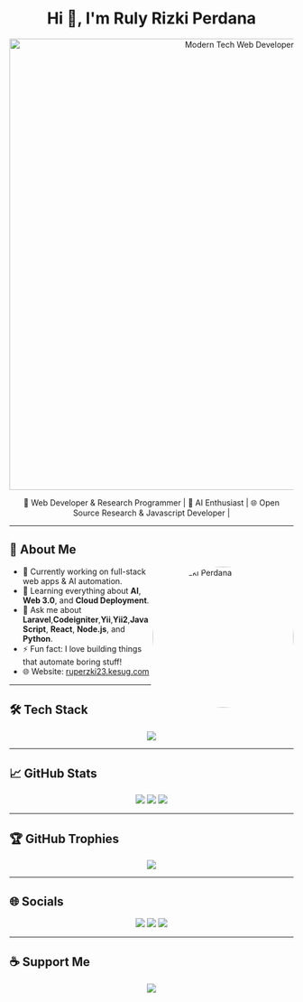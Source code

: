 <h1 align="center">Hi 👋, I'm Ruly Rizki Perdana</h1>

<p align="center">
  <img src="https://your-image-url.com/banner-modern-tech-ai.png" alt="Modern Tech Web Developer" width="800"/>
</p>

<p align="center">
  🚀 Web Developer & Research Programmer | 🤖 AI Enthusiast | 🌐 Open Source Research & Javascript Developer | 
</p>

---

## 🧠 About Me

<img align="right" src="https://your-image-url.com/avatar.png" width="250" style="border-radius:50%;" alt="Ruly Rizki Perdana"/>

- 🔭 Currently working on full-stack web apps & AI automation.
- 🌱 Learning everything about **AI**, **Web 3.0**, and **Cloud Deployment**.
- 💬 Ask me about **Laravel**,**Codeigniter**,**Yii**,**Yii2**,**JavaScript**, **React**, **Node.js**, and **Python**.
- ⚡ Fun fact: I love building things that automate boring stuff!
- 🌐 Website: [ruperzki23.kesug.com](https://ruperzki23.kesug.com)

---

## 🛠️ Tech Stack

<p align="center">
  <img src="https://skillicons.dev/icons?i=html,css,js,ts,react,nextjs,nodejs,express,laravel,pgsql,postgresql,yii2,codeigniter,mongodb,python,git,github,vscode,figma&theme=dark" />
</p>

---

## 📈 GitHub Stats

<p align="center">
  <img src="https://github-readme-stats.vercel.app/api?username=rulyce23&show_icons=true&theme=tokyonight" />
  <img src="https://github-readme-streak-stats.herokuapp.com/?user=rulyce23&theme=tokyonight" />
  <img src="https://github-readme-stats.vercel.app/api/top-langs/?username=rulyce23&layout=compact&theme=tokyonight" />
</p>

---

## 🏆 GitHub Trophies

<p align="center">
  <img src="https://github-profile-trophy.vercel.app/?username=rulyce23&theme=gruvbox&column=4" />
</p>

---

## 🌐 Socials

<p align="center">
  <a href="https://ruperzki23.kesug.com"><img src="https://img.shields.io/badge/Website-Visit-brightgreen?style=for-the-badge&logo=google-chrome" /></a>
  <a href="https://twitter.com/ruperzki23"><img src="https://img.shields.io/badge/Twitter-Follow-blue?style=for-the-badge&logo=twitter" /></a>
  <a href="mailto:ruperzki23@gmail.com"><img src="https://img.shields.io/badge/Email-Contact-red?style=for-the-badge&logo=gmail" /></a>
</p>

---

## ☕ Support Me

<p align="center">
  <a href="https://buymeacoffee.com/ruperzki23" target="_blank">
    <img src="https://img.shields.io/badge/Buy%20Me%20a%20Coffee-Support%20Me-yellow?style=for-the-badge&logo=buymeacoffee" />
  </a>
</p>
